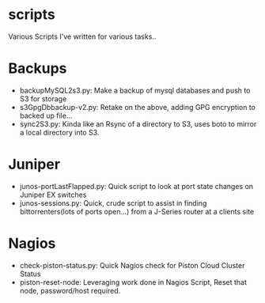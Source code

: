 scripts
=======

Various Scripts I've written for various tasks..


Backups
====
- backupMySQL2s3.py: Make a backup of mysql databases and push to S3 for storage
- s3GpgDbbackup-v2.py: Retake on the above, adding GPG encryption to backed up file... 
- sync2S3.py: Kinda like an Rsync of a directory to S3, uses boto to mirror a local directory into S3.

Juniper
====
- junos-portLastFlapped.py: Quick script to look at port state changes on Juniper EX switches
- junos-sessions.py: Quick, crude script to assist in finding bittorrenters(lots of ports open...) from a J-Series router at a clients site

Nagios
====
- check-piston-status.py: Quick Nagios check for Piston Cloud Cluster Status
- piston-reset-node: Leveraging work done in Nagios Script, Reset that node, password/host required.
